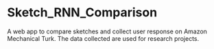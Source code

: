 # Sketch_RNN_Comparison

A web app to compare sketches and collect user response on Amazon Mechanical Turk. The data collected are used for research projects.  
